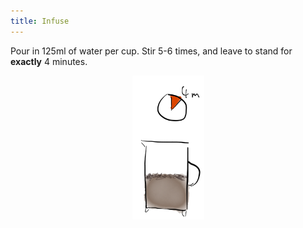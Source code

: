```yaml
---
title: Infuse
---
```


Pour in 125ml of water per cup. Stir 5-6 times, and leave to stand for __exactly__  4 minutes.

<center><img height="230" src="/images/infuse.png"></center>
